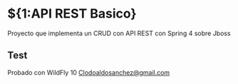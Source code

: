 # ${1:API REST Basico}
Proyecto que implementa un CRUD con API REST con Spring 4 sobre Jboss
## Test
Probado con WildFly 10
Clodoaldosanchez@gmail.com
